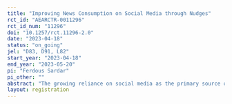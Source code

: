 ```yaml
---
title: "Improving News Consumption on Social Media through Nudges"
rct_id: "AEARCTR-0011296"
rct_id_num: "11296"
doi: "10.1257/rct.11296-2.0"
date: "2023-04-18"
status: "on_going"
jel: "D83, D91, L82"
start_year: "2023-04-18"
end_year: "2023-05-20"
pi: "Ferdous Sardar"
pi_other: ""
abstract: "The growing reliance on social media as the primary source of news has raised concerns about the quality, credibility, and diversity of news content consumed by users. While prior research has focused on the impact of algorithms, political polarization, and misinformation, there is limited evidence regarding the effectiveness of nudges in promoting engagement with original news agencies on social media platforms. In this study, participants will be randomly assigned to one of two groups: one receiving an email encouraging them to follow original news agencies on social media, and the other receiving the same email with hyperlinks to the news agencies' social media pages. We will test whether these nudges enhance individuals' engagement with original news agencies on social media platforms and if this leads to a more informed audience. This study can provide valuable evidence for policymakers and social media platforms interested in promoting informed news consumption and combating misinformation and filter bubbles."
layout: registration
---
```


